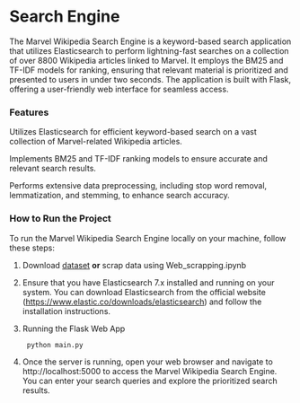 # Search Engine 

The Marvel Wikipedia Search Engine is a keyword-based search application that utilizes Elasticsearch to perform lightning-fast searches on a collection of over 8800 Wikipedia articles linked to Marvel. It employs the BM25 and TF-IDF models for ranking, ensuring that relevant material is prioritized and presented to users in under two seconds. The application is built with Flask, offering a user-friendly web interface for seamless access.

### Features

Utilizes Elasticsearch for efficient keyword-based search on a vast collection of Marvel-related Wikipedia articles.

Implements BM25 and TF-IDF ranking models to ensure accurate and relevant search results.

Performs extensive data preprocessing, including stop word removal, lemmatization, and stemming, to enhance search accuracy.

### How to Run the Project
To run the Marvel Wikipedia Search Engine locally on your machine, follow these steps:
1. Download [dataset](https://bitbucket.org/dalvimangesh000/ir-project/src/%27main%27/) **or** scrap data using Web_scrapping.ipynb
2. Ensure that you have Elasticsearch 7.x installed and running on your system. You can download Elasticsearch from the official website (https://www.elastic.co/downloads/elasticsearch) and follow the installation instructions.
3. Running the Flask Web App
   
        python main.py
4. Once the server is running, open your web browser and navigate to http://localhost:5000 to access the Marvel Wikipedia Search Engine. You can enter your search queries and explore the prioritized search results.

